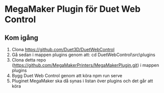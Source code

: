 # MegaMaker Plugin för Duet Web Control

## Kom igång
1. Clona https://github.com/Duet3D/DuetWebControl
2. Gå sedan i mappen plugins genom att: cd DuetWebControl\src\plugins
3. Clona detta repo (https://github.com/MegaMakerPrinters/MegaMakerPlugin.git) i mappen plugins
4. Bygg Duet Web Control genom att köra npm run serve
5. Pluginet MegaMaker ska då synas i listan över plugins och det går att köra

